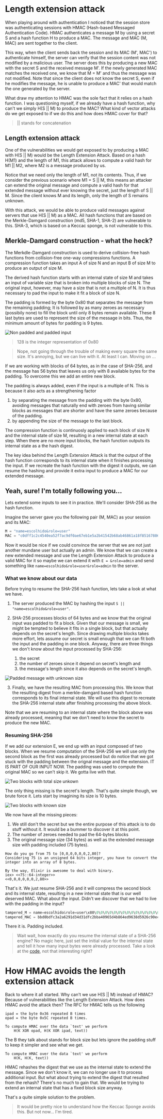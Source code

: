 # Length extension attack

When playing around with authentication I noticed that the session store was authenticating sessions with HMAC (Hash-based Messaged Authentication Code). HMAC authenticates a message M by using a secret S and a hash function H to produce a MAC. The message and MAC (M, MAC) are sent together to the client.

This way, when the client sends back the session and its MAC (M', MAC') to authenticate himself, the server can verify that the session content was not modified by a malicious user. The server does this by producing a new MAC with the secret S and the received message M'. If the newly generated MAC matches the received one, we know that M = M' and thus the message was not modified. Note that since the client does not know the secret S, even if he modifies the message, he is unable to produce a MAC' that would match the one generated by the server.

What draw my attention to HMAC was the sole fact that it relies on a hash function. I was questioning myself, if we already have a hash function, why can't we simply H(S || M) to produce the MAC? What kind of vector attacks do we get exposed to if we do this and how does HMAC cover for that?

> || stands for concatenation

## Length extension attack

One of the vulnerabilities we would get exposed to by producing a MAC with H(S || M) would be the Length Extension Attack. Based on a hash H(M1) and the length of M1, this attack allows to compute a valid hash for M1 || M2, where M2 is a message produced by us.

Notice that we need only the length of M1, not its contents. Thus, if we consider the previous scenario where M1 = S || M, this means an attacker can extend the original message and compute a valid hash for that extended message without ever knowing the secret, just the length of S || M. Since the client knows M and its length, only the length of S remains unknown.

With this attack, we would be able to produce valid messages against servers that use H(S || M) as a MAC. All hash functions that are based on the Merkle-Damgard construction (md5, SHA-1, SHA-2) are vulnerable to this. SHA-3, which is based on a Keccac sponge, is not vulnerable to this.

## Merkle-Damgard construction - what the heck?

The Merkdle-Damgard construction is used to derive collision-free hash functions from collision-free one-way compressions functions. A compression function takes an input A of size N and an input B of size M to produce an output of size M.

The derived hash function starts with an internal state of size M and takes an input of variable size that is broken into multiple blocks of size N. The original input, however, may have a size that is not a multiple of N. It is thus necessary to pad the input to make it fit a block of size N.

The padding is formed by the byte 0x80 that separates the message from the remaining padding; It is followed by as many zeroes as necessary (possibily none) to fill the block until only 8 bytes remain available. These 8 last bytes are used to represent the size of the message in bits. Thus, the minimum amount of bytes for padding is 9 bytes.

![Non padded and padded input](./docs/input_and_padded_input.svg "Padding the input")

> 128 is the integer representation of 0x80

> Nope, not going through the trouble of making every square the same size. It's annoying, but we can live with it. At least I can. Moving on ...

If we are working with blocks of 64 bytes, as in the case of SHA-256, and the message has 56 bytes that leaves us only with 8 available bytes for the padding. To overcome this we add an entire new block.

The padding is always added, even if the input is a multiple of N. This is because it also acts as a strengthening factor

1. by separating the message from the padding with the byte 0x80, avoiding messages that naturally end with zeroes from having similar blocks as messages that are shorter and have the same zeroes because of the padding.
2. by appending the size of the message to the last block.

The compression function is continuosly applied to each block of size N and the internal state of size M, resulting in a new internal state at each step. When there are no more input blocks, the hash function outputs its internal state as a the hash digest.

The key idea behind the Length Extension Attack is that the output of the hash function corresponds to its internal state when it finishes processing the input. If we recreate the hash function with the digest it outputs, we can resume the hashing and provide it extra input to produce a MAC for our extended message.

## Yeah, sure! I'm totally following you...

Lets extend some inputs to see it in practice. We'll consider SHA-256 as the hash function.

Imagine the server gave you the following pair (M, MAC) as your session and its MAC:

```javascript
M = "name=escolhido&role=user"
MAC = "c0dff1c2c4540ea52f7ac9df0ae67eb1e5a2b41542b68ab46861a18f85167806"
```

Now it would be nice if we could convince the server that we are not just another mundane user but actually an admin. We know that we can create a new extended message and use the Length Extension Attack to produce a valid MAC for it so maybe we can extend it with `E = &role=admin` and send something like `name=escolhido&role=user&role=admin` to the server.

### What we know about our data

Before trying to resume the SHA-256 hash function, lets take a look at what we have.

1. The server produced the MAC by hashing the input `S || "name=escolhido&role=user"`.

2. SHA-256 processes blocks of 64 bytes and we know that the original input was padded to fit a block. Given that our message is small, we might be tempted to believe it fits in a single block, but that actually depends on the secret's length. Since drawing multiple blocks takes more effort, lets assume our secret is small enough that we can fit both the input and the padding in one block. Anyway, there are three things we don't know about the input processed by SHA-256: 
    1) the secret
    2) the number of zeroes since it depend on secret's length and 
    3) the message's length since it also depends on the secret's length.

![Padded message with unknown size](./docs/padded_message1_size_unknown.svg "Padded message with unknown size")

3. Finally, we have the resulting MAC from processing this. We know that the resulting digest from a merkle-damgard based hash function corresponds to its final internal state. We will use this digest to recreate the SHA-256 internal state after finishing processing the above block.

Note that we are resuming to an internal state where the block above was already processed, meaning that we don't need to know the secret to produce the new MAC.

### Resuming SHA-256

If we add our extension E, we end up with an input composed of two blocks. When we resume computation of the SHA-256 we will use only the second block as the first was already processed but do notice that we got stuck with the padding between the orignal message and the extension. IT IS PART OF OUR INPUT NOW. The padding was used to compute the original MAC so we can't skip it. We gotta live with that.

![Two blocks with total size unkown](./docs/input_2blocks_unknown_size.svg "Two blocks with total size unknown")

The only thing missing is the secret's length. That's quite simple though, we brute force it. Lets start by imagining its size is 10 bytes.

![Two blocks with known size](./docs/input_2blocks_known_size.svg "Two blocks with known size")

We now have all the missing pieces:
1) We still don't the secret but we the entire purpose of this attack is to do stuff without it. It would be a bummer to discover it at this point.
2) The number of zeroes needed to pad the 64-bytes blocks
3) The original message size (34 bytes) as well as the extended message size with padding included (75 bytes).

```
How do you go from 75 to [0,0,0,0,0,0,2,80]? 
Considering 75 is an unsigned 64 bits integer, you have to convert the integer into an array of 8 bytes.

By the way, Elixir is awesome to deal with binary.
iex> <<75::64-integer>>
<<0,0,0,0,0,0,2,80>>
```

That's it. We just resume SHA-256 and it will compress the second block and its internal state, resulting in a new internal state that is our well deserved MAC. What about the input. Didn't we discover that we had to live with the padding in the input?


```javascript
tampered_M = name=escolhido&role=user\x80\0\0\0\0\0\0\0\0\0\0\0\0\0\0\0\0\0\0\0\0\0\0\0\0\0\0\0\0\0\0\0\0\0\0\0\0\x01\x10&role=admin
tampered_MAC = bbd0bdfc3a2a6291d34d31dfc2bba40965d4b864ed9638d5926c90ec058ba667
```

There it is. Padding included. 

> Wait wait, how exactly do you resume the internal state of a SHA-256 engine? 
> No magic here, just set the initial value for the internal state and tell it how many input bytes were already processed. Take a look at the [code](https://github.com/marcelo140/hashes/blob/08e51a3a07fae5f48a74db3fab7e49b2acc45169/sha2/src/sha256.rs#L101), not that interesting right?

# How HMAC avoids the length extension attack

Back to where it all started. Why can't we use H(S || M) instead of HMAC? Because of vulnerabilities like the Length Extension Attack. How does HMAC avoid the attack then? The RFC for HMAC tells us the following

```
ipad = the byte 0x36 repeated B times
opad = the byte 0x5C repeated B times.

To compute HMAC over the data `text' we perform
    H(K XOR opad, H(K XOR ipad, text))
```

The B they talk about stands for block size but lets ignore the padding stuff to keep it simpler and see what we get.
```
To compute HMAC over the data `text' we perform
    H(K, H(K, text))
```

HMAC rehashes the digest that we use as the internal state to extend the message. Since we don't know it, we can no longer use it to process additional input. But what about trying to extend the digest that resulted from the rehash? There's no much to gain that. We would be trying to extend an internal state that has a fixed block size anyway. 

That's a quite simple solution to the problem.

> It would be pretty nice to understand how the Keccac Sponge avoids this. But not now... I'm tired.

